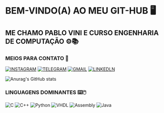 # BEM-VINDO(A) AO MEU GIT-HUB 🖥️

## ME CHAMO PABLO VINI E CURSO ENGENHARIA DE COMPUTAÇÃO ⚙️📚

### MEIOS PARA CONTATO 💬

  [![INSTAGRAM](https://img.shields.io/badge/Instagram-E4405F?style=for-the-badge&logo=instagram&logoColor=white)](https://instagram.com/pablovinix_?igshid=OGQ5ZDc2ODk2ZA==)
  [![TELEGRAM](https://img.shields.io/badge/Telegram-26A5E4.svg?style=for-the-badge&logo=Telegram&logoColor=white)](https://t.me/PabloVini2811)
  [![GMAIL](https://img.shields.io/badge/Gmail-EA4335.svg?style=for-the-badge&logo=Gmail&logoColor=white)](https://mail.google.com/mail/u/0/?fs=1&tf=cm&source=mailto&to=pablovsa2811@gmail.com)
  [![LINKEDLN](https://img.shields.io/badge/LinkedIn-0A66C2.svg?style=for-the-badge&logo=LinkedIn&logoColor=white)](https://www.linkedin.com/in/pablo-vinicios-da-silva-araujo-89b159280?lipi=urn%3Ali%3Apage%3Ad_flagship3_profile_view_base_contact_details%3B6v%2FbR%2BFATmOox9skY4jw%2Fg%3D%3D)  

 ![Anurag's GitHub stats](https://github-readme-stats.vercel.app/api?username=PabloVini28&show_icons=true&theme=radical)

### LINGUAGENS DOMINANTES ⌨️🖱️

![C](https://img.shields.io/badge/C-00599C?style=for-the-badge&logo=c&logoColor=white) ![C++](https://img.shields.io/badge/C%2B%2B-00599C?style=for-the-badge&logo=c%2B%2B&logoColor=white) ![Python](https://img.shields.io/badge/Python-FFD43B?style=for-the-badge&logo=python&logoColor=blue) ![VHDL](https://img.shields.io/badge/VHDL-007ACC?style=for-the-badge&logo=xilinx&logoColor=white) ![Assembly](https://img.shields.io/badge/ASM-FF0000?style=for-the-badge) ![Java](https://img.shields.io/badge/Java-%23FF5733?style=for-the-badge&logo=openjdk&logoColor=white)


    
